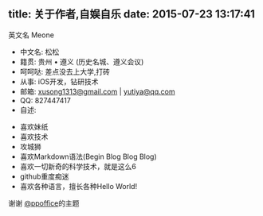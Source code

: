 title: 关于作者,自娱自乐
date: 2015-07-23 13:17:41
---

英文名 Meone
- 中文名: 松松
- 籍贯: 贵州 • 遵义 (历史名城、遵义会议)
- 呵呵哒: 差点没去上大学,打砖
- 从事: iOS开发，钻研技术    
- 邮箱: xusong1313@gmail.com | yutiya@qq.com
- QQ: 827447417
- 自述:  
 * 喜欢妹纸
 * 喜欢技术
 * 攻城狮
 * 喜欢Markdown语法(Begin Blog Blog Blog)
 * 喜欢一切新奇的科学技术，就是这么6
 * github重度痴迷
 * 喜欢各种语言，擅长各种Hello World!

  谢谢 [@ppoffice](https://github.com/ppoffice)的主题



